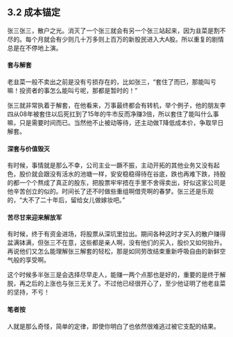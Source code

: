## 3.2 成本锚定
张三张三，散户之光。消灭了一个张三就会有另一个张三站起来，因为韭菜是割不尽的。每个月就会有少则几十万多则上百万的新股民进入大A股。所以重复的剧情总是在不停地上演。

#### 套与解套
老韭菜一般不卖出之前是没有亏损存在的，比如张三，“套住了而已，那能叫亏嘛！投资者的事怎么能叫亏呢，那都是暂时的！”

张三就非常执着于解套，在他看来，万事最终都会有转机，举个例子，他的朋友李四从08年被套住以后死扛到了15年的牛市反而净赚3倍，所以套住了能叫什么事嘛，只是需要时间而已。当然他不止被动等待，还主动做T降低成本价，争取早日解套。

#### 深套与价值毁灭
有时候，事情就是那么不幸，公司主业一蹶不振，主动开拓的其他业务又没有起色，股价就会跟没有活水的池塘一样，安安稳稳得待在谷底，跌也再难下跌，持股的都一个个熬成了真正的股东，把股票牢牢捂在手里不舍得卖出，好似这家公司是他辛苦创立的似的。时间长了还不时做些重组啊借壳啊的春梦。张三还是乐观的，“大不了二十年后，留给女儿做嫁妆吧。”

#### 苦尽甘来迎来解放军
有时候，终于有资金进场，将股票从深坑里拉出。期间各种这时才买入的散户赚得盆满钵满，但张三不在意，这些都是亲人啊，没有他们的买入，股价又如何抬升。再说他们又怎么能理解张三解套的轻松，那是如同劳改结束重新呼吸自由的新鲜空气般的享受啊。

这个时候多半张三是会选择尽早走人，能赚一两个点那也是好的，重要的是终于解脱，再之后的上涨也与张三无关了。不过他已经很开心了，至少他证明了他老韭菜的坚持，不亏！

#### 笔者按
人就是那么奇怪，简单的定律，即使你明白了也依然很难逃过被它支配的结果。


